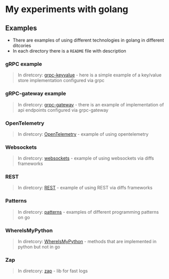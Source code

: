 # My experiments with golang

## Examples

- There are examples of using different technologies in golang in different ditcories
- In each directory there is a `README` file with description

### gRPC example

> In diretcory: [grpc-keyvalue](./frameworks/grpc-keyvalue) - here is a simple example of a key/value store implementation configured via grpc

### gRPC-gateway example

> In diretcory: [grpc-gateway](./frameworks/grpc-gateway) - there is an example of implementation of api endpoints configured via grpc-gateway

### OpenTelemetry

> In diretcory: [OpenTelemetry](./frameworks/OpenTelemetry) - example of using opentelemetry 

### Websockets

> In diretcory: [websockets](./frameworks/websockets) - example of using websockets via diffs frameworks

### REST

> In diretcory: [REST](./frameworks/REST) - example of using REST via diffs frameworks

### Patterns

> In diretcory: [patterns](./patterns) - examples of different programming patterns on go

### WhereIsMyPython

> In diretcory: [WhereIsMyPython](./WhereIsMyPython) - methods that are implemented in python but not in go

### Zap

> In diretcory: [zap](./zap) - lib for fast logs
